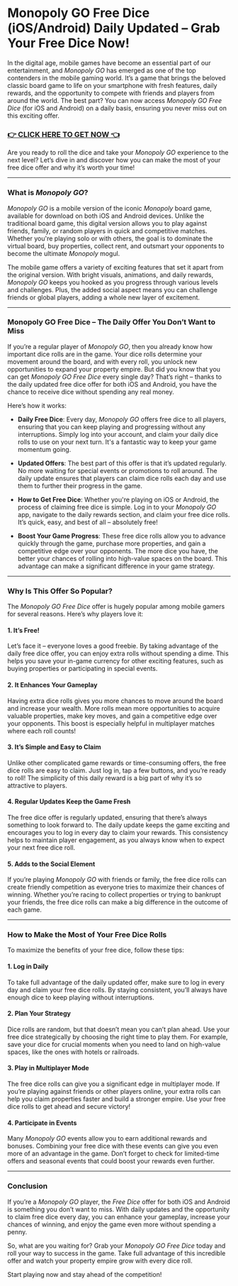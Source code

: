 # Monopoly GO Free Dice (iOS/Android) Daily Updated – Grab Your Free Dice Now!

In the digital age, mobile games have become an essential part of our entertainment, and *Monopoly GO* has emerged as one of the top contenders in the mobile gaming world. It’s a game that brings the beloved classic board game to life on your smartphone with fresh features, daily rewards, and the opportunity to compete with friends and players from around the world. The best part? You can now access *Monopoly GO Free Dice* (for iOS and Android) on a daily basis, ensuring you never miss out on this exciting offer.

### [👉 CLICK HERE TO GET NOW 👈](https://freerewards.xyz/monopoly/go/)

Are you ready to roll the dice and take your *Monopoly GO* experience to the next level? Let’s dive in and discover how you can make the most of your free dice offer and why it’s worth your time!

---

### **What is *Monopoly GO*?**

*Monopoly GO* is a mobile version of the iconic *Monopoly* board game, available for download on both iOS and Android devices. Unlike the traditional board game, this digital version allows you to play against friends, family, or random players in quick and competitive matches. Whether you're playing solo or with others, the goal is to dominate the virtual board, buy properties, collect rent, and outsmart your opponents to become the ultimate *Monopoly* mogul.

The mobile game offers a variety of exciting features that set it apart from the original version. With bright visuals, animations, and daily rewards, *Monopoly GO* keeps you hooked as you progress through various levels and challenges. Plus, the added social aspect means you can challenge friends or global players, adding a whole new layer of excitement.

---

### **Monopoly GO Free Dice – The Daily Offer You Don’t Want to Miss**

If you’re a regular player of *Monopoly GO*, then you already know how important dice rolls are in the game. Your dice rolls determine your movement around the board, and with every roll, you unlock new opportunities to expand your property empire. But did you know that you can get *Monopoly GO Free Dice* every single day? That’s right – thanks to the daily updated free dice offer for both iOS and Android, you have the chance to receive dice without spending any real money.

Here’s how it works:

- **Daily Free Dice**: Every day, *Monopoly GO* offers free dice to all players, ensuring that you can keep playing and progressing without any interruptions. Simply log into your account, and claim your daily dice rolls to use on your next turn. It's a fantastic way to keep your game momentum going.
  
- **Updated Offers**: The best part of this offer is that it’s updated regularly. No more waiting for special events or promotions to roll around. The daily update ensures that players can claim dice rolls each day and use them to further their progress in the game. 

- **How to Get Free Dice**: Whether you're playing on iOS or Android, the process of claiming free dice is simple. Log in to your *Monopoly GO* app, navigate to the daily rewards section, and claim your free dice rolls. It’s quick, easy, and best of all – absolutely free!

- **Boost Your Game Progress**: These free dice rolls allow you to advance quickly through the game, purchase more properties, and gain a competitive edge over your opponents. The more dice you have, the better your chances of rolling into high-value spaces on the board. This advantage can make a significant difference in your game strategy.

---

### **Why Is This Offer So Popular?**

The *Monopoly GO Free Dice* offer is hugely popular among mobile gamers for several reasons. Here’s why players love it:

#### **1. It’s Free!**

Let’s face it – everyone loves a good freebie. By taking advantage of the daily free dice offer, you can enjoy extra rolls without spending a dime. This helps you save your in-game currency for other exciting features, such as buying properties or participating in special events.

#### **2. It Enhances Your Gameplay**

Having extra dice rolls gives you more chances to move around the board and increase your wealth. More rolls mean more opportunities to acquire valuable properties, make key moves, and gain a competitive edge over your opponents. This boost is especially helpful in multiplayer matches where each roll counts!

#### **3. It’s Simple and Easy to Claim**

Unlike other complicated game rewards or time-consuming offers, the free dice rolls are easy to claim. Just log in, tap a few buttons, and you’re ready to roll! The simplicity of this daily reward is a big part of why it’s so attractive to players.

#### **4. Regular Updates Keep the Game Fresh**

The free dice offer is regularly updated, ensuring that there’s always something to look forward to. The daily update keeps the game exciting and encourages you to log in every day to claim your rewards. This consistency helps to maintain player engagement, as you always know when to expect your next free dice roll.

#### **5. Adds to the Social Element**

If you’re playing *Monopoly GO* with friends or family, the free dice rolls can create friendly competition as everyone tries to maximize their chances of winning. Whether you’re racing to collect properties or trying to bankrupt your friends, the free dice rolls can make a big difference in the outcome of each game.

---

### **How to Make the Most of Your Free Dice Rolls**

To maximize the benefits of your free dice, follow these tips:

#### **1. Log in Daily**

To take full advantage of the daily updated offer, make sure to log in every day and claim your free dice rolls. By staying consistent, you’ll always have enough dice to keep playing without interruptions.

#### **2. Plan Your Strategy**

Dice rolls are random, but that doesn’t mean you can’t plan ahead. Use your free dice strategically by choosing the right time to play them. For example, save your dice for crucial moments when you need to land on high-value spaces, like the ones with hotels or railroads. 

#### **3. Play in Multiplayer Mode**

The free dice rolls can give you a significant edge in multiplayer mode. If you’re playing against friends or other players online, your extra rolls can help you claim properties faster and build a stronger empire. Use your free dice rolls to get ahead and secure victory!

#### **4. Participate in Events**

Many *Monopoly GO* events allow you to earn additional rewards and bonuses. Combining your free dice with these events can give you even more of an advantage in the game. Don’t forget to check for limited-time offers and seasonal events that could boost your rewards even further.

---

### **Conclusion**

If you’re a *Monopoly GO* player, the *Free Dice* offer for both iOS and Android is something you don’t want to miss. With daily updates and the opportunity to claim free dice every day, you can enhance your gameplay, increase your chances of winning, and enjoy the game even more without spending a penny. 

So, what are you waiting for? Grab your *Monopoly GO Free Dice* today and roll your way to success in the game. Take full advantage of this incredible offer and watch your property empire grow with every dice roll. 

Start playing now and stay ahead of the competition!
